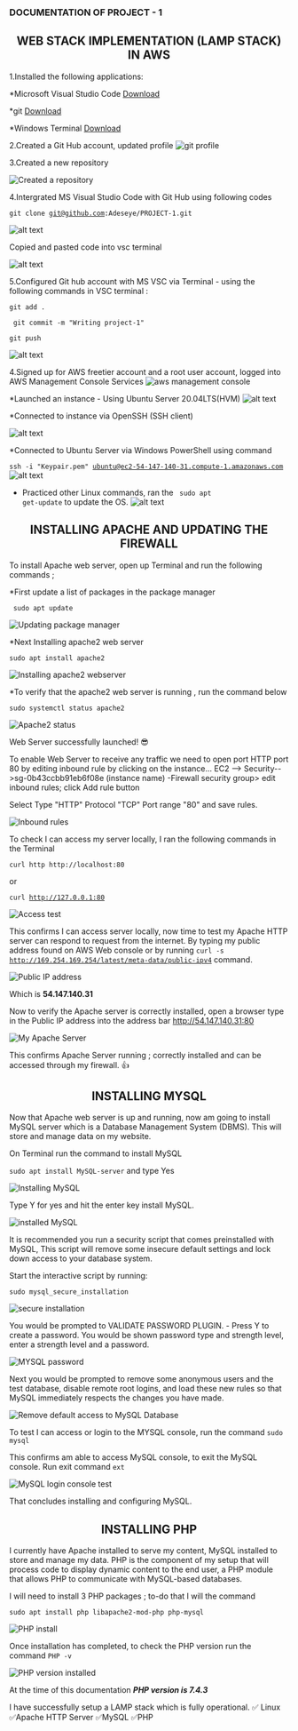  ### DOCUMENTATION OF PROJECT - 1
 ## <center>WEB STACK IMPLEMENTATION (LAMP STACK) IN AWS</center> 


1.Installed the following applications:

*Microsoft Visual Studio Code  [Download](https://code.visualstudio.com/download)

*git  [Download](https://git-scm.com/downloads)


*Windows Terminal [Download](https://apps.microsoft.com/store/detail/windows-terminal/9N0DX20HK701?hl=en-gb&gl=GB)

2.Created a Git Hub account, updated profile
![git profile](./Images/updated%20github%20profile.JPG)

3.Created a new repository 

![Created a repository](./Images/Created%20a%20repository.JPG)

4.Intergrated MS Visual Studio Code with Git Hub using following codes 

<code>git clone git@github.com:Adeseye/PROJECT-1.git</code>

![alt text](./Images/copying%20git%20code.JPG)

Copied and pasted code into vsc terminal

![alt text](./Images/git%20code.JPG)

5.Configured Git hub account with MS VSC via Terminal - using the following commands in VSC terminal :

<code>git add .</code>

<code> git commit -m "Writing project-1" </code>

<code>git push</code>

![alt text](./Images/git%20command%20profile%20setup.JPG)

4.Signed up for AWS freetier account and a root user account, logged into AWS Management Console Services ![aws management console](./Images/aws.JPG) 

*Launched an instance -  Using Ubuntu Server 20.04LTS(HVM)
![alt text](./Images/Launching%20an%20instance.JPG)


*Connected to instance via OpenSSH (SSH client)

![alt text](./Images/Connect%20to%20instance.JPG)

*Connected to Ubuntu Server via Windows PowerShell using command

<code>ssh -i "Keypair.pem" ubuntu@ec2-54-147-140-31.compute-1.amazonaws.com</code>
![alt text](./Images/instances.JPG)

* Practiced other Linux commands, ran the <code> sudo apt get-update</code> to update the OS.
![alt text](./Images/Ubuntu%20virtual%20server.JPG)


## <center>INSTALLING APACHE AND UPDATING THE FIREWALL</center>

To install Apache web server, open up Terminal and run the following commands ;

*First update a list of packages in the package manager

<code> sudo apt update</code>

![Updating package manager](./Images/apt%20update.JPG)


*Next Installing apache2 web server 

<code>sudo apt install apache2</code>

![Installing apache2 webserver](./Images/sudo%20install.JPG)


*To verify that the apache2 web server is running , run the command below

<code>sudo systemctl status apache2</code>

![Apache2 status](./Images/sudo%20status%20running.JPG)


Web Server successfully launched! :sunglasses:

To enable Web Server to receive any traffic we need to open port HTTP port 80 by editing inbound rule by clicking on the instance... EC2 --> Security-->sg-0b43ccbb91eb6f08e (instance name) -Firewall security group> edit inbound rules; click Add rule button

Select Type "HTTP"  Protocol "TCP" Port range "80" and save rules.

![Inbound rules](./Images/inbound%20rule%20port%2080%20tcp.JPG)

To check I can access my server locally, I ran the following commands in the Terminal 

<code>curl http http://localhost:80</code>

or

<code>curl http://127.0.0.1:80</code>

![Access test](./Images/local%20host.JPG)


This confirms I can access server locally, now time to test my Apache HTTP server can respond to request from the internet. By typing my public address found on AWS Web console or by running <code>curl -s http://169.254.169.254/latest/meta-data/public-ipv4</code> command.

![Public IP address](./Images/public%20address.JPG)

Which is **54.147.140.31**

Now to verify the Apache server is correctly installed, open a browser type in the Public IP address into the address bar http://54.147.140.31:80


![My Apache Server](./Images/Apache%20server.JPG)

This confirms Apache Server running ; correctly installed and can be accessed through my firewall. :thumbsup:



## <center>INSTALLING MYSQL</center>

Now that Apache web server is up and running, now am going to install MySQL server which is a Database Management System (DBMS). This will store and manage data on my website.

On Terminal run the command to install MySQL

<code>sudo apt install MySQL-server</code> and type Yes

![Installing MySQL](./Images/mysql%20install.JPG)

Type Y for yes and hit the enter key install MySQL.

![installed MySQL](./Images/mysql%20installed.JPG)


It is recommended you run a security script that comes preinstalled with MySQL, This script will remove some insecure default settings and lock down access to your database system. 

Start the interactive script by running:

<code>sudo mysql_secure_installation</code>

![secure installation](./Images/sudeo%20secure.JPG)

You would be prompted to VALIDATE PASSWORD PLUGIN. - Press Y to create a password. You would be shown password type and strength level, enter a strength level and a password.

![MYSQL password](./Images/MySQL%20secure.JPG)

Next you would be prompted to remove some anonymous users and the test database, disable remote root logins, and load these new rules so that MySQL immediately respects the changes you have made.

![Remove default access to MySQL Database](./Images/sql%20remove.JPG)

To test I can access or login to the MYSQL console, run the command <code>sudo mysql</code>


This confirms am able to access MySQL console, to exit the MySQL console. 
Run exit command   <code>ext</code>

![MySQL login console test](./Images/mysql%20access.JPG)


That concludes installing and configuring MySQL.


## <center>INSTALLING PHP</center> 

I currently have Apache installed to serve my content, MySQL installed to store and manage my data. PHP is the component of my setup that will process code to display dynamic content to the end user, a PHP module that allows PHP to communicate with MySQL-based databases.

I will need to install 3 PHP packages ; to-do that I will the command 

<code>sudo apt install php libapache2-mod-php php-mysql</code>

![PHP install](./Images/php%20install.JPG)

Once installation has completed, to check the PHP version run the command <code>PHP -v</code>

![PHP version installed](./Images/php%20verson.JPG)


At the time of this documentation ***PHP version is 7.4.3***


I have successfully setup a LAMP stack which is fully operational.
:white_check_mark: Linux
:white_check_mark:Apache HTTP Server
:white_check_mark:MySQL
:white_check_mark:PHP 